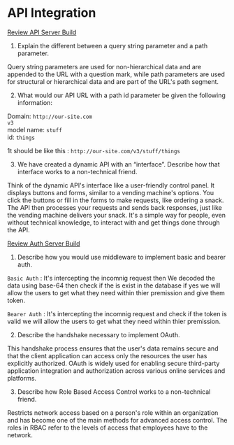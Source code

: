 # API Integration

[Review API Server Build](https://codefellows.github.io/code-401-javascript-guide/curriculum/apps-and-libraries/api-server/)

1. Explain the different between a query string parameter and a path parameter.

Query string parameters are used for non-hierarchical data and are appended to the URL with a question mark, while path parameters are used for structural or hierarchical data and are part of the URL's path segment.

2. What would our API URL with a path id parameter be given the following information:

Domain: `http://our-site.com`  
`v3`  
model name: `stuff`  
id: `things`

1t should be like this : `http://our-site.com/v3/stuff/things`

3. We have created a dynamic API with an “interface”. Describe how that interface works to a non-technical friend.

Think of the dynamic API's interface like a user-friendly control panel. It displays buttons and forms, similar to a vending machine's options. You click the buttons or fill in the forms to make requests, like ordering a snack. The API then processes your requests and sends back responses, just like the vending machine delivers your snack. It's a simple way for people, even without technical knowledge, to interact with and get things done through the API.

[Review Auth Server Build](https://codefellows.github.io/code-401-javascript-guide/curriculum/apps-and-libraries/auth-server/)

1. Describe how you would use middleware to implement basic and bearer auth.

`Basic Auth` : It's intercepting the incomnig request then We decoded the data using base-64 then check if the is exist in the database if yes we will allow the users to get what they need within thier premission and give them token.

`Bearer Auth` : It's intercepting the incomnig request and check if the token is valid we will allow the users to get what they need within thier premission.

2. Describe the handshake necessary to implement OAuth.

This handshake process ensures that the user's data remains secure and that the client application can access only the resources the user has explicitly authorized. OAuth is widely used for enabling secure third-party application integration and authorization across various online services and platforms.

3. Describe how Role Based Access Control works to a non-technical friend.

Restricts network access based on a person's role within an organization and has become one of the main methods for advanced access control. The roles in RBAC refer to the levels of access that employees have to the network.
